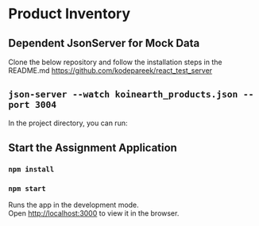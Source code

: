 # Product Inventory
## Dependent JsonServer for Mock Data
Clone the below repository and follow the installation steps in the README.md
https://github.com/kodepareek/react_test_server
## `json-server --watch koinearth_products.json --port 3004`

In the project directory, you can run:
## Start the Assignment Application
### `npm install`
### `npm start`

Runs the app in the development mode.\
Open [http://localhost:3000](http://localhost:3000) to view it in the browser.
